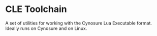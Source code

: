 # CLE Toolchain

A set of utilities for working with the Cynosure Lua Executable format. Ideally runs on Cynosure and on Linux.
